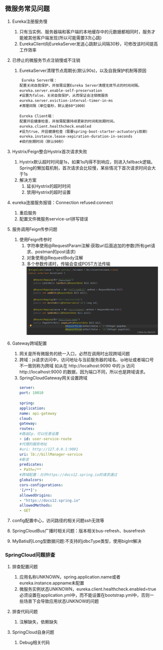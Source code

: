 ## 微服务常见问题

1. Eureka注册服务慢

    1. 只有当实例、服务器端和客户端的本地缓存中的元数据都相同时，服务才能被其他客户端发现(所以可能需要3次心跳)
    2. EurekaClient向EurekaServer发送心跳默认间隔30秒，可修改该时间提高工作效率
    
2. 已停止的微服务节点注销慢或不注销

    1. EurekaServer清理节点周期长(默认90s)，以及自我保护机制等原因
    
        ```markdown
         Eureka Server端：
        配置关闭自我保护，并按需设置Eureka Server清理无效节点的时间间隔。
        eureka.server.enable-self-preservation
        #设置为false，关闭自我保护，从而保证会注销微服务
        eureka.server.eviction-interval-timer-in-ms
        #清理间隔（单位毫秒，默认是60*1000）
        
        Eureka Client端：
        配置开启健康检查，并按需配置持续更新的时间和到期时间。
        eureka.client.healthcheck.enabled
        #设为true，开启健康检查（需要spring-boot-starter-actuatoryi依赖）
        eureka.instance.lease-xepiration-duration-in-seconds
        #续约到期时间（默认90秒）
        ```
       
3. Hystrix/Feign整合Hystrix首次请求失败

    1. Hystrix默认超时时间是1s，如果1s内得不到响应，则进入fallback逻辑。Spring的懒加载机制，首次请求会比较慢，某些情况下首次请求时间会大于1s
    2. 解决方案
        1. 延长Hystrix的超时时间
        2. 禁用Hystrix的超时设置
    
4. eureka连接服务报错：Connection refused:connect

    1. 重启服务
    2. 配置文件微服务service-url拼写错误
    
5. 服务调用Feign传参问题

    1. 使用Feign传参时
        1. 字符串使用@RequestParam注解:获取url后面追加的参数(所有get请求、postman的post请求)
        2. 对象使用@RequestBody注解
        3. 多个参数传递时，传输会变成POST方法传输
        ![img_2.png](img_2.png)
           
6. Gateway跨域配置

    1. 网关是所有微服务的统一入口，必然在调用时出现跨域问题
    2. 跨域：js请求访问中，访问地址与当前服务器的域名、ip地址或者端口号不一致则称为跨域
        如从在 http://localhost:9090 中的 js 访问 http://localhost:9000 的数据，因为端口不同，所以也是跨域请求。
   3. SpringCloudGateway网关设置跨域
        ```yaml
        server:
        port: 10010
        
        spring:
        application:
        name: api-gateway
        cloud:
        gateway:
        routes:
        #路由Ip，可以任意设置
        - id: user-service-route
        #代理的服务地址
        #uri: http://127.0.0.1:9091
        uri: lb://billManager-service
        #断言
        predicates:
        - Path=/**
        #跨域配置：允许https://docs12.spring.io的请求通过
        globalcors:
        cors-configurations:
        '[/**]':
        allowedOrigins:
        - "https://docs12.spring.io"
        allowedMethods:
        - GET
        ```
    
7. config配置中心，访问路径的相关问题ssh无效等

8. SpringCloudBus广播时相关问题：版本相关bus-refresh、busrefresh

9. MyBatis的Long型数据问题:不支持的jdbcType类型，使用bigInt解决

### SpringCloud问题排查

1. 排查配置问题

    1. 应用名称UNKNOWN，spring.application.name或者eureka.instance.appname未配置
    2. 微服务实例状态UNKNOWN，eureka.client.healthcheck.enabled=true必须设置在application.yml中，而不能设置在bootstrap.yml中，否则一些场景下会导致应用状态UNKNOW的问题
    
2. 排查代码问题

    1. 注解缺失，依赖缺失
    
3. SpringCloud自身问题

    1. Debug相关代码